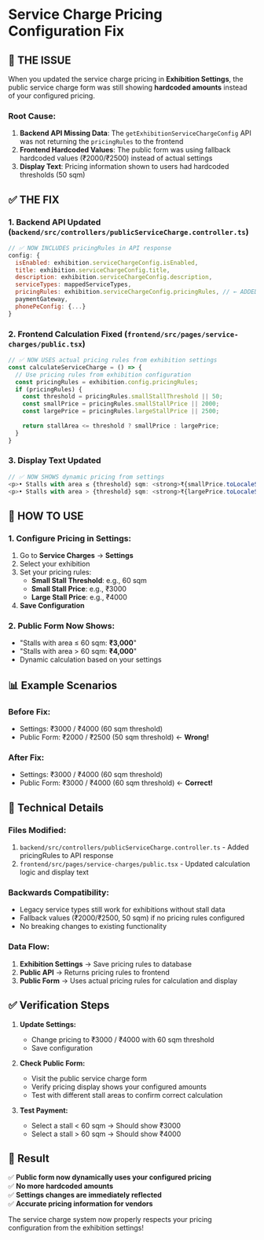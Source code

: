 # Service Charge Pricing Configuration Fix

## 🚨 **THE ISSUE**

When you updated the service charge pricing in **Exhibition Settings**, the public service charge form was still showing **hardcoded amounts** instead of your configured pricing.

### **Root Cause:**
1. **Backend API Missing Data**: The `getExhibitionServiceChargeConfig` API was not returning the `pricingRules` to the frontend
2. **Frontend Hardcoded Values**: The public form was using fallback hardcoded values (₹2000/₹2500) instead of actual settings
3. **Display Text**: Pricing information shown to users had hardcoded thresholds (50 sqm)

## ✅ **THE FIX**

### **1. Backend API Updated** (`backend/src/controllers/publicServiceCharge.controller.ts`)
```javascript
// ✅ NOW INCLUDES pricingRules in API response
config: {
  isEnabled: exhibition.serviceChargeConfig.isEnabled,
  title: exhibition.serviceChargeConfig.title,
  description: exhibition.serviceChargeConfig.description,
  serviceTypes: mappedServiceTypes,
  pricingRules: exhibition.serviceChargeConfig.pricingRules, // ← ADDED THIS
  paymentGateway,
  phonePeConfig: {...}
}
```

### **2. Frontend Calculation Fixed** (`frontend/src/pages/service-charges/public.tsx`)
```javascript
// ✅ NOW USES actual pricing rules from exhibition settings
const calculateServiceCharge = () => {
  // Use pricing rules from exhibition configuration
  const pricingRules = exhibition.config.pricingRules;
  if (pricingRules) {
    const threshold = pricingRules.smallStallThreshold || 50;
    const smallPrice = pricingRules.smallStallPrice || 2000;
    const largePrice = pricingRules.largeStallPrice || 2500;
    
    return stallArea <= threshold ? smallPrice : largePrice;
  }
}
```

### **3. Display Text Updated**
```javascript
// ✅ NOW SHOWS dynamic pricing from settings
<p>• Stalls with area ≤ {threshold} sqm: <strong>₹{smallPrice.toLocaleString()}</strong></p>
<p>• Stalls with area > {threshold} sqm: <strong>₹{largePrice.toLocaleString()}</strong></p>
```

## 🎯 **HOW TO USE**

### **1. Configure Pricing in Settings:**
1. Go to **Service Charges** → **Settings**
2. Select your exhibition
3. Set your pricing rules:
   - **Small Stall Threshold**: e.g., 60 sqm
   - **Small Stall Price**: e.g., ₹3000
   - **Large Stall Price**: e.g., ₹4000
4. **Save Configuration**

### **2. Public Form Now Shows:**
- "Stalls with area ≤ 60 sqm: **₹3,000**"
- "Stalls with area > 60 sqm: **₹4,000**"
- Dynamic calculation based on your settings

## 📊 **Example Scenarios**

### **Before Fix:**
- Settings: ₹3000 / ₹4000 (60 sqm threshold)
- Public Form: ₹2000 / ₹2500 (50 sqm threshold) ← **Wrong!**

### **After Fix:**
- Settings: ₹3000 / ₹4000 (60 sqm threshold)
- Public Form: ₹3000 / ₹4000 (60 sqm threshold) ← **Correct!**

## 🔧 **Technical Details**

### **Files Modified:**
1. `backend/src/controllers/publicServiceCharge.controller.ts` - Added pricingRules to API response
2. `frontend/src/pages/service-charges/public.tsx` - Updated calculation logic and display text

### **Backwards Compatibility:**
- Legacy service types still work for exhibitions without stall data
- Fallback values (₹2000/₹2500, 50 sqm) if no pricing rules configured
- No breaking changes to existing functionality

### **Data Flow:**
1. **Exhibition Settings** → Save pricing rules to database
2. **Public API** → Returns pricing rules to frontend
3. **Public Form** → Uses actual pricing rules for calculation and display

## ✅ **Verification Steps**

1. **Update Settings:**
   - Change pricing to ₹3000 / ₹4000 with 60 sqm threshold
   - Save configuration

2. **Check Public Form:**
   - Visit the public service charge form
   - Verify pricing display shows your configured amounts
   - Test with different stall areas to confirm correct calculation

3. **Test Payment:**
   - Select a stall < 60 sqm → Should show ₹3000
   - Select a stall > 60 sqm → Should show ₹4000

## 🎉 **Result**

✅ **Public form now dynamically uses your configured pricing**  
✅ **No more hardcoded amounts**  
✅ **Settings changes are immediately reflected**  
✅ **Accurate pricing information for vendors**

The service charge system now properly respects your pricing configuration from the exhibition settings! 